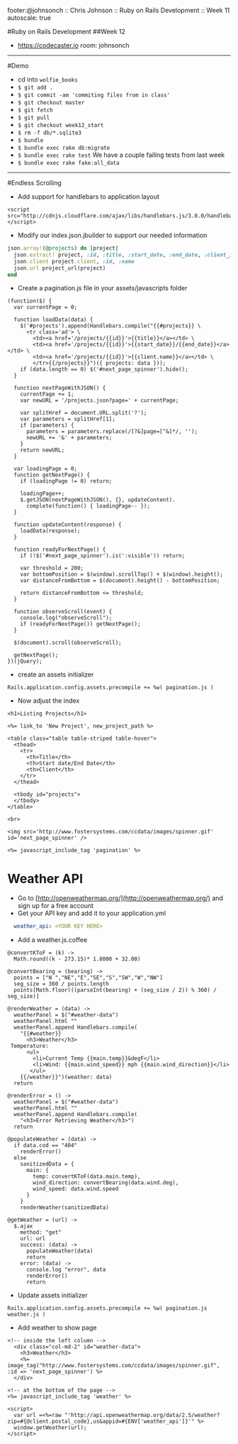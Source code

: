 footer:@johnsonch :: Chris Johnson :: Ruby on Rails Development :: Week 11
autoscale: true

#Ruby on Rails Development
##Week 12

* https://codecaster.io room: johnsonch

---
#Demo
* cd into ```wolfie_books```
* ```$ git add . ```
* ```$ git commit -am 'commiting files from in class'```
* ```$ git checkout master```
* ```$ git fetch```
* ```$ git pull ```
* ```$ git checkout week12_start```
* ```$ rm -f db/*.sqlite3```
* ```$ bundle```
* ```$ bundle exec rake db:migrate```
* ```$ bundle exec rake test``` We have a  couple failing tests from last week
* ```$ bundle exec rake fake:all_data```

---

#Endless Scrolling

* Add support for handlebars to application layout
```
<script src="http://cdnjs.cloudflare.com/ajax/libs/handlebars.js/3.0.0/handlebars.min.js"> </script>
```

* Modify our index.json.jbuilder to support our needed information

```ruby
json.array!(@projects) do |project|
  json.extract! project, :id, :title, :start_date, :end_date, :client_id
  json.client project.client, :id, :name
  json.url project_url(project)
end
```

* Create a pagination.js file in your assets/javascripts folder

```
(function($) {
  var currentPage = 0;

  function loadData(data) {
    $('#projects').append(Handlebars.compile("{{#projects}} \
      <tr class='ad'> \
        <td><a href='/projects/{{id}}'>{{title}}</a></td> \
        <td><a href='/projects/{{id}}'>{{start_date}}/{{end_date}}</a></td> \
        <td><a href='/projects/{{id}}'>{{client.name}}</a></td> \
        </tr>{{/projects}}")({ projects: data }));
    if (data.length == 0) $('#next_page_spinner').hide();
  }

  function nextPageWithJSON() {
    currentPage += 1;
    var newURL = '/projects.json?page=' + currentPage;

    var splitHref = document.URL.split('?');
    var parameters = splitHref[1];
    if (parameters) {
      parameters = parameters.replace(/[?&]page=[^&]*/, '');
      newURL += '&' + parameters;
    }
    return newURL;
  }

  var loadingPage = 0;
  function getNextPage() {
    if (loadingPage != 0) return;

    loadingPage++;
    $.getJSON(nextPageWithJSON(), {}, updateContent).
      complete(function() { loadingPage-- });
  }

  function updateContent(response) {
    loadData(response);
  }

  function readyForNextPage() {
    if (!$('#next_page_spinner').is(':visible')) return;

    var threshold = 200;
    var bottomPosition = $(window).scrollTop() + $(window).height();
    var distanceFromBottom = $(document).height() - bottomPosition;

    return distanceFromBottom <= threshold;
  }

  function observeScroll(event) {
    console.log("observeScroll");
    if (readyForNextPage()) getNextPage();
  }

  $(document).scroll(observeScroll);

  getNextPage();
})(jQuery);
```

* create an assets initializer

```
Rails.application.config.assets.precompile += %w( pagination.js )
```

* Now adjust the index

```
<h1>Listing Projects</h1>

<%= link_to 'New Project', new_project_path %>

<table class="table table-striped table-hover">
  <thead>
    <tr>
      <th>Title</th>
      <th>Start date/End Date</th>
      <th>Client</th>
    </tr>
  </thead>

  <tbody id="projects">
  </tbody>
</table>

<br>

<img src='http://www.fostersystems.com/ccdata/images/spinner.gif' id='next_page_spinner' />

<%= javascript_include_tag 'pagination' %>

```

# Weather API
* Go to [http://openweathermap.org/](http://openweathermap.org/) and sign up for a free account
* Get your API key and add it to your application.yml

```yaml
  weather_api: <YOUR KEY HERE>
```

* Add a weather.js.coffee

```
@convertKToF = (k) ->
  Math.round((k - 273.15)* 1.8000 + 32.00)

@convertBearing = (bearing) ->
  points = ["N ","NE","E","SE","S","SW","W","NW"]
  seg_size = 360 / points.length
  points[Math.floor(((parseInt(bearing) + (seg_size / 2)) % 360) / seg_size)]

@renderWeather = (data) ->
  weatherPanel = $("#weather-data")
  weatherPanel.html ""
  weatherPanel.append Handlebars.compile(
    "{{#weather}}
      <h3>Weather</h3>
 Temperature:
      <ul>
        <li>Current Temp {{main.temp}}&degF</li>
        <li>Wind: {{main.wind_speed}} mph {{main.wind_direction}}</li>
       </ul>
    {{/weather}}")(weather: data)
  return

@renderError = () ->
  weatherPanel = $("#weather-data")
  weatherPanel.html ""
  weatherPanel.append Handlebars.compile(
    "<h3>Error Retrieving Weather</h3>")
  return

@populateWeather = (data) ->
  if data.cod == "404"
    renderError()
  else
    sanitizedData = {
      main: {
        temp: convertKToF(data.main.temp),
        wind_direction: convertBearing(data.wind.deg),
        wind_speed: data.wind.speed
      }
    }
    renderWeather(sanitizedData)

@getWeather = (url) ->
  $.ajax
    method: "get"
    url: url
    success: (data) ->
      populateWeather(data)
      return
    error: (data) ->
      console.log "error", data
      renderError()
      return
```

* Update assets initializer

```
Rails.application.config.assets.precompile += %w( pagination.js weather.js )
```

* Add weather to show page
```
<!-- inside the left column -->
  <div class="col-md-2" id="weather-data">
    <h3>Weather</h3>
    <%= image_tag("http://www.fostersystems.com/ccdata/images/spinner.gif", :id => 'next_page_spinner') %>
  </div>

<!-- at the bottom of the page -->
<%= javascript_include_tag 'weather' %>

<script>
  var url =<%=raw "'http://api.openweathermap.org/data/2.5/weather?zip=#{@client.postal_code},us&appid=#{ENV['weather_api']}'" %>
  window.getWeather(url);
</script>
```

